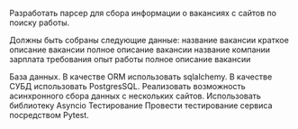 Разработать парсер для сбора информации о вакансиях с сайтов по поиску работы.  

 Должны быть собраны следующие данные:
 название вакансии
краткое описание вакансии
полное описание вакансии
название компании
зарплата
требования
опыт работы
полное описание вакансии

База данных.
В качестве ORM использовать sqlalchemy. В качестве СУБД использовать PostgresSQL.
Реализовать возможность асинхронного сбора данных с нескольких сайтов. Использовать библиотеку Asyncio
Тестирование Провести тестирование сервиса посредством Pytest.
